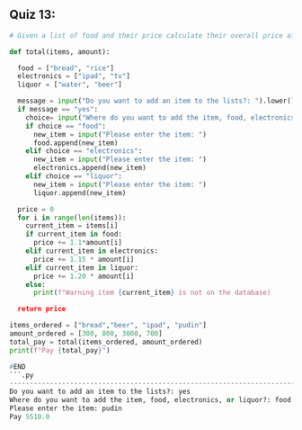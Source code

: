 ## Quiz 13:

```.py
# Given a list of food and their price calculate their overall price after taxing

def total(items, amount):

  food = ["bread", "rice"]
  electronics = ["ipad", "tv"]
  liquor = ["water", "beer"]

  message = input("Do you want to add an item to the lists?: ").lower()
  if message == "yes":
    choice= input("Where do you want to add the item, food, electronics, or liquor?: ").lower()
    if choice == "food":
      new_item = input("Please enter the item: ")
      food.append(new_item) 
    elif choice == "electronics":
      new_item = input("Please enter the item: ")
      electronics.append(new_item)
    elif choice == "liquor":
      new_item = input("Please enter the item: ")
      liquor.append(new_item)

  price = 0
  for i in range(len(items)):
    current_item = items[i]
    if current_item in food:
      price += 1.1*amount[i]
    elif current_item in electronics:
      price += 1.15 * amount[i]
    elif current_item in liquor:
      price += 1.20 * amount[i]
    else: 
      print(f"Warning item {current_item} is not on the database)

  return price

items_ordered = ["bread","beer", "ipad", "pudin"]
amount_ordered = [300, 800, 3000, 700]
total_pay = total(items_ordered, amount_ordered)
print(f"Pay {total_pay}")

#END 
```.py
-----------------------------------------------------------------------------------------------------------------------------------------------------
Do you want to add an item to the lists?: yes
Where do you want to add the item, food, electronics, or liquor?: food
Please enter the item: pudin
Pay 5510.0

